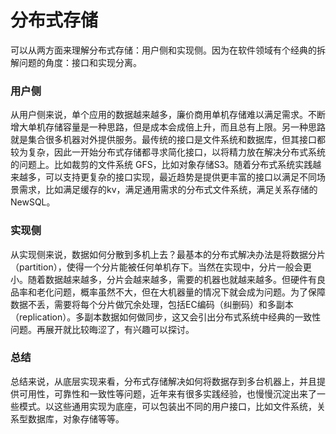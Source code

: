 # 分布式存储

可以从两方面来理解分布式存储：用户侧和实现侧。因为在软件领域有个经典的拆解问题的角度：接口和实现分离。

### 用户侧

从用户侧来说，单个应用的数据越来越多，廉价商用单机存储难以满足需求。不断增大单机存储容量是一种思路，但是成本会成倍上升，而且总有上限。另一种思路就是集合很多机器对外提供服务。最传统的接口是文件系统和数据库，但其接口都较为复杂，因此一开始分布式存储都寻求简化接口，以将精力放在解决分布式系统的问题上。比如裁剪的文件系统 GFS，比如对象存储S3。随着分布式系统实践越来越多，可以支持更复杂的接口实现，最近趋势是提供更丰富的接口以满足不同场景需求，比如满足缓存的kv，满足通用需求的分布式文件系统，满足关系存储的 NewSQL。

### 实现侧

从实现侧来说，数据如何分散到多机上去？最基本的分布式解决办法是将数据分片（partition），使得一个分片能被任何单机存下。当然在实现中，分片一般会更小。随着数据越来越多，分片会越来越多，需要的机器也就越来越多。但硬件有良品率和老化问题，概率虽然不大，但在大机器量的情况下就会成为问题。为了保障数据不丢，需要将每个分片做冗余处理，包括EC编码（纠删码）和多副本（replication）。多副本数据如何做同步，这又会引出分布式系统中经典的一致性问题。再展开就比较晦涩了，有兴趣可以探讨。

### 总结

总结来说，从底层实现来看，分布式存储解决如何将数据存到多台机器上，并且提供可用性，可靠性和一致性等问题，近年来有很多实践经验，也慢慢沉淀出来了一些模式。以这些通用实现为底座，可以包装出不同的用户接口，比如文件系统，关系型数据库，对象存储等等。